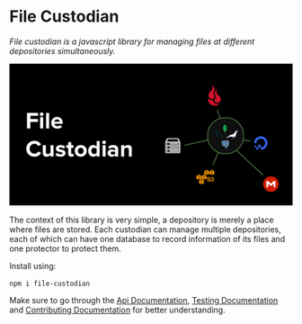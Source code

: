 # **File Custodian**

_File custodian is a javascript library for managing files at different depositories simultaneously._

![](./assets/images/banner/banner.jpg)

The context of this library is very simple, a depository is merely a place where files are stored. Each custodian can manage multiple depositories, each of which can have one database to record information of its files and one protector to protect them.

Install using:
```
npm i file-custodian
```

Make sure to go through the [Api Documentation](https://github.com/amirparvez/file-custodian/tree/main/docs/README.md), [Testing Documentation](https://github.com/amirparvez/file-custodian/tree/main/TESTING.md) and [Contributing Documentation](https://github.com/amirparvez/file-custodian/tree/main/CONTRIBUTING.md) for better understanding.
